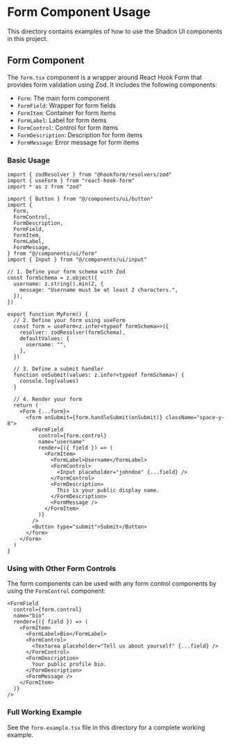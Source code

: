 # Form Component Usage

This directory contains examples of how to use the Shadcn UI components in this project.

## Form Component

The `form.tsx` component is a wrapper around React Hook Form that provides form validation using Zod. It includes the following components:

- `Form`: The main form component
- `FormField`: Wrapper for form fields
- `FormItem`: Container for form items
- `FormLabel`: Label for form items
- `FormControl`: Control for form items
- `FormDescription`: Description for form items
- `FormMessage`: Error message for form items

### Basic Usage

```tsx
import { zodResolver } from "@hookform/resolvers/zod"
import { useForm } from "react-hook-form"
import * as z from "zod"

import { Button } from "@/components/ui/button"
import {
  Form,
  FormControl,
  FormDescription,
  FormField,
  FormItem,
  FormLabel,
  FormMessage,
} from "@/components/ui/form"
import { Input } from "@/components/ui/input"

// 1. Define your form schema with Zod
const formSchema = z.object({
  username: z.string().min(2, {
    message: "Username must be at least 2 characters.",
  }),
})

export function MyForm() {
  // 2. Define your form using useForm
  const form = useForm<z.infer<typeof formSchema>>({
    resolver: zodResolver(formSchema),
    defaultValues: {
      username: "",
    },
  })

  // 3. Define a submit handler
  function onSubmit(values: z.infer<typeof formSchema>) {
    console.log(values)
  }

  // 4. Render your form
  return (
    <Form {...form}>
      <form onSubmit={form.handleSubmit(onSubmit)} className="space-y-8">
        <FormField
          control={form.control}
          name="username"
          render={({ field }) => (
            <FormItem>
              <FormLabel>Username</FormLabel>
              <FormControl>
                <Input placeholder="johndoe" {...field} />
              </FormControl>
              <FormDescription>
                This is your public display name.
              </FormDescription>
              <FormMessage />
            </FormItem>
          )}
        />
        <Button type="submit">Submit</Button>
      </form>
    </Form>
  )
}
```

### Using with Other Form Controls

The form components can be used with any form control components by using the `FormControl` component:

```tsx
<FormField
  control={form.control}
  name="bio"
  render={({ field }) => (
    <FormItem>
      <FormLabel>Bio</FormLabel>
      <FormControl>
        <Textarea placeholder="Tell us about yourself" {...field} />
      </FormControl>
      <FormDescription>
        Your public profile bio.
      </FormDescription>
      <FormMessage />
    </FormItem>
  )}
/>
```

### Full Working Example

See the `form-example.tsx` file in this directory for a complete working example. 
